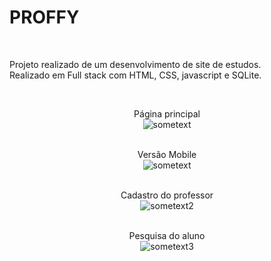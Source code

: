 <html>
<body>
 
 
 <h1>PROFFY</h1>
 
<br/>
 
Projeto realizado de um desenvolvimento de site de estudos. </br>
Realizado em Full stack com  HTML, CSS, javascript e SQLite.
 
 <br/>
 
 <center>
 
Página principal</br>
  <img src="https://github.com/Wenceslau93/Desenvolvimento/blob/master/Web%20-%20Proffy%20-%20Next%20level%20week/pagina_principal.PNG?raw=true" alt="sometext"></br></br>

Versão Mobile</br>
  <img src="https://github.com/Wenceslau93/Desenvolvimento/blob/master/Web%20-%20Proffy%20-%20Next%20level%20week/Mobile.PNG?raw=true" alt="sometext"> <br></br>

Cadastro do professor</br>
  <img src="https://github.com/Wenceslau93/Desenvolvimento/blob/master/Web%20-%20Proffy%20-%20Next%20level%20week/prof.PNG?raw=true" alt="sometext2"> </br></br>
  
Pesquisa do aluno</br>
  <img src="https://github.com/Wenceslau93/Desenvolvimento/blob/master/Web%20-%20Proffy%20-%20Next%20level%20week/estudante.PNG?raw=true" alt="sometext3">
 
</body>
</html>
